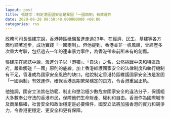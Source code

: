 ```yaml
---
layout: post
title: 張建宗：制定港區國安法是鞏固「一國兩制」有效運作
date: 2020-06-28 08:50:48.000000000 +08:00
categories: rss
---
```


政務司司長張建宗說，香港特區砥礪奮進走過23年，在經濟、民生、基建等各方面均顯著進步，成功實踐「一國兩制」。但他提到，香港並非一帆風順，曾經歷多次重大考驗，包括過去一年的連串暴力事件，為香港帶來前所未有的創傷。

張建宗在網誌中說，激進分子以「港獨」、「自決」之名，公然挑戰中央和特區政府，嚴重觸碰「一國」原則的底線。加上香港維護國家安全的法律制度和執行機制有不足，香港成為國家安全風險的缺口。他說制定香港特區維護國家安全法是鞏固「一國兩制」有效運作，確保香港長期繁榮穩定的良方，令香港重回正軌。

他強調，國安立法旨在防範、制止和懲治極少數危害國家安全的違法分子，保護絕大多數奉公守法的香港市民，保障他們生命財產、權利和自由。香港作為國際城市及商業樞紐，社會安全和政治穩定是必要條件，國安立法將加強香港的實力和競爭力，令香港更穩定、更安全和更有保障。
